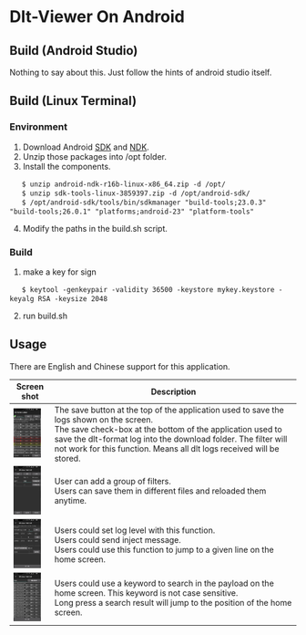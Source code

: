 # Dlt-Viewer On Android

## Build (Android Studio)

Nothing to say about this. Just follow the hints of android studio itself.

## Build (Linux Terminal)

### Environment
1. Download Android [SDK](https://medium.com/@authmane512/how-to-build-an-apk-from-command-line-without-ide-7260e1e22676) and [NDK](https://software.intel.com/en-us/articles/building-an-android-command-line-application-using-the-ndk-build-tools).
2. Unzip those packages into /opt folder.
3. Install the components.
```(base)
   $ unzip android-ndk-r16b-linux-x86_64.zip -d /opt/
   $ unzip sdk-tools-linux-3859397.zip -d /opt/android-sdk/
   $ /opt/android-sdk/tools/bin/sdkmanager "build-tools;23.0.3" "build-tools;26.0.1" "platforms;android-23" "platform-tools"
```
4. Modify the paths in the build.sh script.

### Build
1. make a key for sign
```(shell)
   $ keytool -genkeypair -validity 36500 -keystore mykey.keystore -keyalg RSA -keysize 2048
```
2. run build.sh


## Usage

There are English and Chinese support for this application.

| Screen shot                 | Description                              |
| --------------------------- | ---------------------------------------- |
| <img src="doc/home.png" width="48">       | The save button at the top of the application used to save the logs shown on the screen. <br/> The save check-box at the bottom of the application used to save the dlt-format log into the download folder. The filter will not work for this function. Means all dlt logs received will be stored. |
| <img src="doc/filter.png" width="48">   | User can add a group of filters. <br/> Users can save them in different files and reloaded them anytime. |
| <img src="doc/control.png" width="48"> | Users could set log level with this function. <br/> Users could send inject message.  <br/> Users could use this function to jump to a given line on the home screen. |
| <img src="doc/search.png" width="48">   | Users could use a keyword to search in the payload on the home screen. This keyword is not case sensitive.  <br/> Long press a search result will jump to the position of the home screen. |
